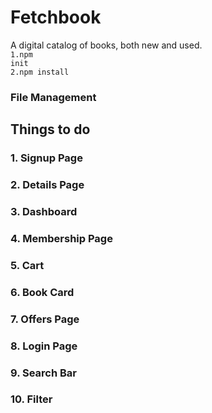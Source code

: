 # Fetchbook
A digital catalog of books, both new and used.<br>
<code>1.npm init</code><br>
<code>2.npm install</code><br>

### File Management

## Things to do
<h3>1. Signup Page</h3>
<h3>2. Details Page</h3>
<h3>3. Dashboard</h3>
<h3>4. Membership Page</h3>
<h3>5. Cart</h3>
<h3>6. Book Card</h3>
<h3>7. Offers Page</h3>
<h3>8. Login Page</h3>
<h3>9. Search Bar</h3>
<h3>10. Filter</h3>
